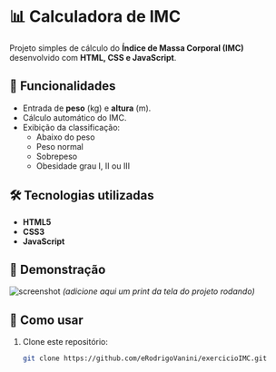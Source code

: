 # 📊 Calculadora de IMC

Projeto simples de cálculo do **Índice de Massa Corporal (IMC)** desenvolvido com **HTML, CSS e JavaScript**.

## 🚀 Funcionalidades
- Entrada de **peso** (kg) e **altura** (m).
- Cálculo automático do IMC.
- Exibição da classificação:
  - Abaixo do peso
  - Peso normal
  - Sobrepeso
  - Obesidade grau I, II ou III

## 🛠️ Tecnologias utilizadas
- **HTML5**
- **CSS3**
- **JavaScript**

## 📸 Demonstração
![screenshot](./screenshot.png)
*(adicione aqui um print da tela do projeto rodando)*

## 📂 Como usar
1. Clone este repositório:
   ```bash
   git clone https://github.com/eRodrigoVanini/exercicioIMC.git
